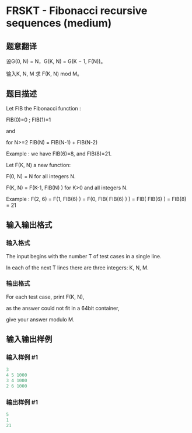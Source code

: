 # FRSKT - Fibonacci recursive sequences (medium)

## 题意翻译

设G(0, N) = N，G(K, N) = G(K − 1, F(N))。

输入K, N, M 求 F(K, N) mod M。

## 题目描述

Let FIB the Fibonacci function :

FIB(0)=0 ; FIB(1)=1

and

for N>=2 FIB(N) = FIB(N-1) + FIB(N-2)

Example : we have FIB(6)=8, and FIB(8)=21.

Let F(K, N) a new function:

F(0, N) = N for all integers N.

F(K, N) = F(K-1, FIB(N) ) for K>0 and all integers N.

Example : F(2, 6) = F(1, FIB(6) ) = F(0, FIB( FIB(6) ) ) = FIB( FIB(6) ) = FIB(8) = 21

## 输入输出格式

### 输入格式

The input begins with the number T of test cases in a single line.

In each of the next T lines there are three integers: K, N, M.

### 输出格式

For each test case, print F(K, N),

as the answer could not fit in a 64bit container,

give your answer modulo M.

## 输入输出样例

### 输入样例 #1

```cpp
3
4 5 1000
3 4 1000
2 6 1000
```


### 输出样例 #1

```cpp
5
1
21
```


